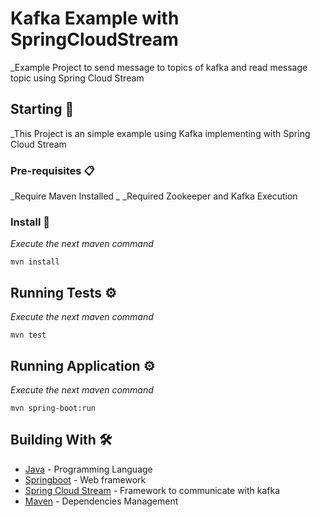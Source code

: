 # Kafka Example with SpringCloudStream

_Example Project to send message to topics of kafka and read message topic using Spring Cloud Stream  

## Starting 🚀

_This Project is an simple example using Kafka implementing with Spring Cloud Stream

### Pre-requisites 📋

_Require Maven Installed
_
_Required Zookeeper and Kafka Execution

### Install 🔧

_Execute the next maven command_

```
mvn install
```

## Running Tests ⚙️

_Execute the next maven command_

```
mvn test
```

## Running Application ⚙

_Execute the next maven command_

```
mvn spring-boot:run
```

## Building With 🛠️

* [Java](https://www.oracle.com/es/java/technologies/javase-jdk11-downloads.html) - Programming Language
* [Springboot](https://spring.io/projects/spring-boot) - Web framework 
* [Spring Cloud Stream](https://spring.io/projects/spring-cloud-stream) - Framework to communicate with kafka
* [Maven](https://maven.apache.org/) - Dependencies Management 
